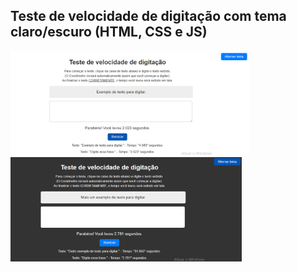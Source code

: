 ## Teste de velocidade de digitação com tema claro/escuro (HTML, CSS e JS)

<img src="https://github.com/hiranferretibaccos725/teste-velocidade-digitacao/blob/main/readme-images/1.png" width="382" /> <img src="https://github.com/hiranferretibaccos725/teste-velocidade-digitacao/blob/main/readme-images/2.png" width="370" /> 
